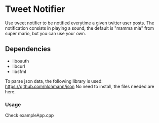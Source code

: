 # Tweet Notifier

Use tweet notifier to be notified everytime a given
twitter user posts. The notification consists in playing a sound, the default
is "mamma mia" from super mario, but you can use your own.

## Dependencies
- liboauth
- libcurl
- libsfml

To parse json data, the following library is used:
https://github.com/nlohmann/json
No need to install, the files needed are here.

### Usage
Check exampleApp.cpp
